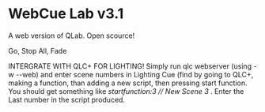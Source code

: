 <h1>WebCue Lab v3.1</h1>
<p>A web version of QLab. Open scource!</p>
<p>Go, Stop All, Fade</p>
<p>INTERGRATE WITH QLC+ FOR LIGHTING! Simply run qlc webserver (using -w --web) and enter scene numbers in Lighting Cue (find by going to QLC+, making a function, than adding a new script, then pressing start function. You should get something like <em> startfunction:3 // New Scene 3 </em>. Enter the Last number in the script produced.  </p>
